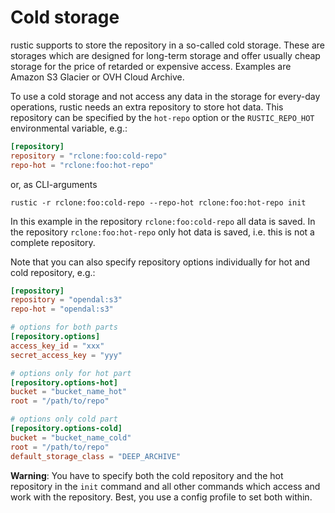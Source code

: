# Cold storage

rustic supports to store the repository in a so-called cold storage. These are
storages which are designed for long-term storage and offer usually cheap
storage for the price of retarded or expensive access. Examples are Amazon S3
Glacier or OVH Cloud Archive.

To use a cold storage and not access any data in the storage for every-day
operations, rustic needs an extra repository to store hot data. This repository
can be specified by the `hot-repo` option or the `RUSTIC_REPO_HOT` environmental
variable, e.g.:

```toml
[repository]
repository = "rclone:foo:cold-repo"
repo-hot = "rclone:foo:hot-repo"
```

or, as CLI-arguments

```console
rustic -r rclone:foo:cold-repo --repo-hot rclone:foo:hot-repo init
```

In this example in the repository `rclone:foo:cold-repo` all data is saved. In
the repository `rclone:foo:hot-repo` only hot data is saved, i.e. this is not a
complete repository.

Note that you can also specify repository options individually for hot and cold
repository, e.g.:

```toml
[repository]
repository = "opendal:s3"
repo-hot = "opendal:s3"

# options for both parts
[repository.options]
access_key_id = "xxx"
secret_access_key = "yyy"

# options only for hot part
[repository.options-hot]
bucket = "bucket_name_hot"
root = "/path/to/repo"

# options only cold part
[repository.options-cold]
bucket = "bucket_name_cold"
root = "/path/to/repo"
default_storage_class = "DEEP_ARCHIVE"
```

**Warning**: You have to specify both the cold repository and the hot repository
in the `init` command and all other commands which access and work with the
repository. Best, you use a config profile to set both within.
